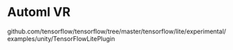 # Automl VR
github.com/tensorflow/tensorflow/tree/master/tensorflow/lite/experimental/examples/unity/TensorFlowLitePlugin
